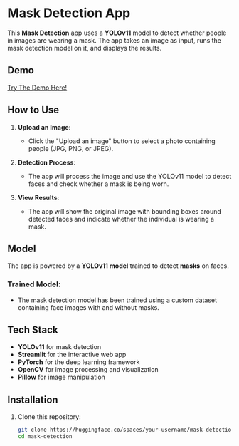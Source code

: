 # Mask Detection App

This **Mask Detection** app uses a **YOLOv11** model to detect whether people in images are wearing a mask. The app takes an image as input, runs the mask detection model on it, and displays the results.

## Demo
[Try The Demo Here!](https://huggingface.co/spaces/Speccco/Mask-Detection)

## How to Use

1. **Upload an Image**:
   - Click the "Upload an image" button to select a photo containing people (JPG, PNG, or JPEG).
   
2. **Detection Process**:
   - The app will process the image and use the YOLOv11 model to detect faces and check whether a mask is being worn.
   
3. **View Results**:
   - The app will show the original image with bounding boxes around detected faces and indicate whether the individual is wearing a mask.

## Model

The app is powered by a **YOLOv11 model** trained to detect **masks** on faces.

### Trained Model:

- The mask detection model has been trained using a custom dataset containing face images with and without masks.

## Tech Stack

- **YOLOv11** for mask detection
- **Streamlit** for the interactive web app
- **PyTorch** for the deep learning framework
- **OpenCV** for image processing and visualization
- **Pillow** for image manipulation

## Installation

1. Clone this repository:
   ```bash
   git clone https://huggingface.co/spaces/your-username/mask-detection
   cd mask-detection
